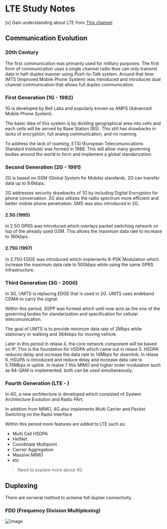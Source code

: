 # LTE Study Notes

[x] Gain understanding about LTE from [This channel](https://www.youtube.com/@LTE4G/videos)

## Communication Evolution

### 20th Century
The first communication was primarily used for military purposes. The first form of communication uses a single channel radio thus can only transmit data in half-duplex manner using *Push-to-Talk* system. Around that time IMTS (Improved Mobile Phone System) was introduced and introduces dual channel communication that allows full duplex communication

### First Generation (1G - 1982) 
1G is developed by Bell Labs and popularly known as AMPS (Advanced Mobile Phone System).

The basic idea of this system is by dividing geographical area into cells and each cells will be served by Base Station (BS). This still has drawbacks in lacks of encryption, full analog communication, and no roaming.

To address the lack of roaming, ETSI (European Telecomunications Standard Institute) was formed in 1988. This will allow many governing bodies around the world to form and implement a global standarization.

### Second Generation (2G - 1991)
2G is based on GSM (Global System for Mobile) standards. 2G can transfer data up to 9.6kbps.

2G addresses security drawbacks of 1G by including Digital Encryption for phone conversation. 2G also utilizes the radio spectrum more efficient and better mobile phone penetration. SMS was also introduced in 2G.

#### 2.5G (1995)
In 2.5G GPRS was introduced which overlays packet switching network on top of the already used GSM. This allows the maximum data rate to increase to 160kbps.
#### 2.75G (1997)
In 2.75G EDGE was introduced which implements 8-PSK Modulation which increase the maximum data rate to 500kbps while using the same GPRS infrastructure.

### Third Generation (3G - 2000)
In 3G, UMTS is replacing EDGE that is used in 2G. UMTS uses wideband CDMA to carry the signal.

 Within this period, 3GPP was formed which until now acts as the one of the governing bodies for standarization and specification for cellular telecomunication.

 The goal of UMTS is to provide minimum data rate of 2Mbps while stationary or walking and 384kbps for moving vehicle. 

Later in this period in relase 4, the core network component will be based on IP. This is the foundation for HSDPA which came out in relase 5. HSDPA reduces delay and increase the data rate to 14Mbps for downlink. In relase 6, HSUPA is introduced and reduce delay and increase data rate to 5.74Mbps in uplink. In realse 7 this  MIMO and higher order modulation such as 64-QAM is implemented, both can be used simultaneously.

### Fourth Generation (LTE - )
In 4G, a new architecture is developed which consisted of System Architecture Evolution and Radio PArt.

In addition from MIMO, 4G also implements Multi Carrier and Packet Switching on the Radio Interface

Within this period more features are added to LTE such as:
- Multi Cell HSDPA
- HetNet
- Coordinate Multipoint
- Carrier Aggregation
- Massive MIMO
- etc

>Need to explore more about 4G

## Duplexing
There are serveral method to acheive full duplex connectivity
### FDD (Frequency Division Multiplexing)
 ![image](https://imgur.com/a/Q0grdGC)
 


